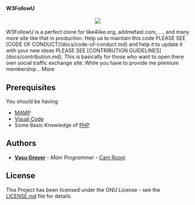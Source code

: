 #### W3FollowU
<p align="center">
  <img src="https://github.com/CamRooni/W3FollowU/blob/master/Logo.png">
</p>
W3FollowU is a perfect clone for like4like.org, addmefast.com, .... and many more site like that in production. Help us to maintain this code PLEASE SEE [CODE OF CONDUCT](docs/code-of-conduct.md) and help it to update it with your new ideas PLEASE SEE [CONTRIBUTION GUIDELINES](docs/contribution.md). This is basically for those who want to open there own social traffic exchange site. While you have to provide me premium membership... More

## Prerequisites

You should be having 
* [MAMP](https://www.mamp.info/en/downloads/)
* [Visual Code](https://code.visualstudio.com/download)
* Some Basic Knowledge of [PHP](https://www.w3schools.com/php/)

## Authors

* **[Vasu Grover](https://www.instagram.com/not_coder_guy)** - *Main Programmer* - [Cam Rooni](https://github.com/CamRooni)

## License

This Project has been licensed under the GNU License - see the [LICENSE.md](LICENSE.md) file for details.
